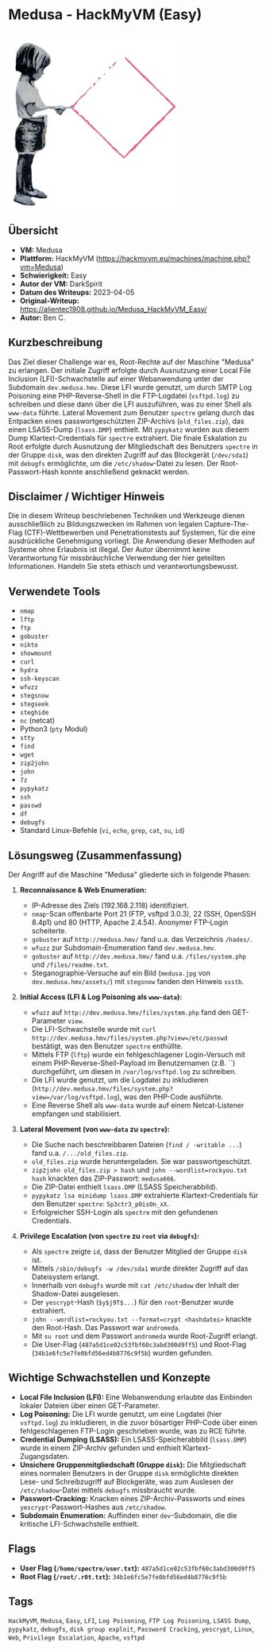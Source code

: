 # Medusa - HackMyVM (Easy)

![Medusa.png](Medusa.png)

## Übersicht

*   **VM:** Medusa
*   **Plattform:** HackMyVM (https://hackmyvm.eu/machines/machine.php?vm=Medusa)
*   **Schwierigkeit:** Easy
*   **Autor der VM:** DarkSpirit
*   **Datum des Writeups:** 2023-04-05
*   **Original-Writeup:** https://alientec1908.github.io/Medusa_HackMyVM_Easy/
*   **Autor:** Ben C.

## Kurzbeschreibung

Das Ziel dieser Challenge war es, Root-Rechte auf der Maschine "Medusa" zu erlangen. Der initiale Zugriff erfolgte durch Ausnutzung einer Local File Inclusion (LFI)-Schwachstelle auf einer Webanwendung unter der Subdomain `dev.medusa.hmv`. Diese LFI wurde genutzt, um durch SMTP Log Poisoning eine PHP-Reverse-Shell in die FTP-Logdatei (`vsftpd.log`) zu schreiben und diese dann über die LFI auszuführen, was zu einer Shell als `www-data` führte. Lateral Movement zum Benutzer `spectre` gelang durch das Entpacken eines passwortgeschützten ZIP-Archivs (`old_files.zip`), das einen LSASS-Dump (`lsass.DMP`) enthielt. Mit `pypykatz` wurden aus diesem Dump Klartext-Credentials für `spectre` extrahiert. Die finale Eskalation zu Root erfolgte durch Ausnutzung der Mitgliedschaft des Benutzers `spectre` in der Gruppe `disk`, was den direkten Zugriff auf das Blockgerät (`/dev/sda1`) mit `debugfs` ermöglichte, um die `/etc/shadow`-Datei zu lesen. Der Root-Passwort-Hash konnte anschließend geknackt werden.

## Disclaimer / Wichtiger Hinweis

Die in diesem Writeup beschriebenen Techniken und Werkzeuge dienen ausschließlich zu Bildungszwecken im Rahmen von legalen Capture-The-Flag (CTF)-Wettbewerben und Penetrationstests auf Systemen, für die eine ausdrückliche Genehmigung vorliegt. Die Anwendung dieser Methoden auf Systeme ohne Erlaubnis ist illegal. Der Autor übernimmt keine Verantwortung für missbräuchliche Verwendung der hier geteilten Informationen. Handeln Sie stets ethisch und verantwortungsbewusst.

## Verwendete Tools

*   `nmap`
*   `lftp`
*   `ftp`
*   `gobuster`
*   `nikto`
*   `showmount`
*   `curl`
*   `hydra`
*   `ssh-keyscan`
*   `wfuzz`
*   `stegsnow`
*   `stegseek`
*   `steghide`
*   `nc` (netcat)
*   Python3 (`pty` Modul)
*   `stty`
*   `find`
*   `wget`
*   `zip2john`
*   `john`
*   `7z`
*   `pypykatz`
*   `ssh`
*   `passwd`
*   `df`
*   `debugfs`
*   Standard Linux-Befehle (`vi`, `echo`, `grep`, `cat`, `su`, `id`)

## Lösungsweg (Zusammenfassung)

Der Angriff auf die Maschine "Medusa" gliederte sich in folgende Phasen:

1.  **Reconnaissance & Web Enumeration:**
    *   IP-Adresse des Ziels (192.168.2.118) identifiziert.
    *   `nmap`-Scan offenbarte Port 21 (FTP, vsftpd 3.0.3), 22 (SSH, OpenSSH 8.4p1) und 80 (HTTP, Apache 2.4.54). Anonymer FTP-Login scheiterte.
    *   `gobuster` auf `http://medusa.hmv/` fand u.a. das Verzeichnis `/hades/`.
    *   `wfuzz` zur Subdomain-Enumeration fand `dev.medusa.hmv`.
    *   `gobuster` auf `http://dev.medusa.hmv/` fand u.a. `/files/system.php` und `/files/readme.txt`.
    *   Steganographie-Versuche auf ein Bild (`medusa.jpg` von `dev.medusa.hmv/assets/`) mit `stegsnow` fanden den Hinweis `ssstb`.

2.  **Initial Access (LFI & Log Poisoning als `www-data`):**
    *   `wfuzz` auf `http://dev.medusa.hmv/files/system.php` fand den GET-Parameter `view`.
    *   Die LFI-Schwachstelle wurde mit `curl http://dev.medusa.hmv/files/system.php?view=/etc/passwd` bestätigt, was den Benutzer `spectre` enthüllte.
    *   Mittels FTP (`lftp`) wurde ein fehlgeschlagener Login-Versuch mit einem PHP-Reverse-Shell-Payload im Benutzernamen (z.B. ``) durchgeführt, um diesen in `/var/log/vsftpd.log` zu schreiben.
    *   Die LFI wurde genutzt, um die Logdatei zu inkludieren (`http://dev.medusa.hmv/files/system.php?view=/var/log/vsftpd.log`), was den PHP-Code ausführte.
    *   Eine Reverse Shell als `www-data` wurde auf einem Netcat-Listener empfangen und stabilisiert.

3.  **Lateral Movement (von `www-data` zu `spectre`):**
    *   Die Suche nach beschreibbaren Dateien (`find / -writable ...`) fand u.a. `/.../old_files.zip`.
    *   `old_files.zip` wurde heruntergeladen. Sie war passwortgeschützt.
    *   `zip2john old_files.zip > hash` und `john --wordlist=rockyou.txt hash` knackten das ZIP-Passwort: `medusa666`.
    *   Die ZIP-Datei enthielt `lsass.DMP` (LSASS Speicherabbild).
    *   `pypykatz lsa minidump lsass.DMP` extrahierte Klartext-Credentials für den Benutzer `spectre`: `5p3ctr3_p0is0n_xX`.
    *   Erfolgreicher SSH-Login als `spectre` mit den gefundenen Credentials.

4.  **Privilege Escalation (von `spectre` zu `root` via `debugfs`):**
    *   Als `spectre` zeigte `id`, dass der Benutzer Mitglied der Gruppe `disk` ist.
    *   Mittels `/sbin/debugfs -w /dev/sda1` wurde direkter Zugriff auf das Dateisystem erlangt.
    *   Innerhalb von `debugfs` wurde mit `cat /etc/shadow` der Inhalt der Shadow-Datei ausgelesen.
    *   Der `yescrypt`-Hash (`$y$j9T$...`) für den `root`-Benutzer wurde extrahiert.
    *   `john --wordlist=rockyou.txt --format=crypt <hashdatei>` knackte den Root-Hash. Das Passwort war `andromeda`.
    *   Mit `su root` und dem Passwort `andromeda` wurde Root-Zugriff erlangt.
    *   Die User-Flag (`487a5d1ce02c53fbf60c3abd300d9ff5`) und Root-Flag (`34b1e6fc5e7fe0bfd56ed4b8776c9f5b`) wurden gefunden.

## Wichtige Schwachstellen und Konzepte

*   **Local File Inclusion (LFI):** Eine Webanwendung erlaubte das Einbinden lokaler Dateien über einen GET-Parameter.
*   **Log Poisoning:** Die LFI wurde genutzt, um eine Logdatei (hier `vsftpd.log`) zu inkludieren, in die zuvor bösartiger PHP-Code über einen fehlgeschlagenen FTP-Login geschrieben wurde, was zu RCE führte.
*   **Credential Dumping (LSASS):** Ein LSASS-Speicherabbild (`lsass.DMP`) wurde in einem ZIP-Archiv gefunden und enthielt Klartext-Zugangsdaten.
*   **Unsichere Gruppenmitgliedschaft (Gruppe `disk`):** Die Mitgliedschaft eines normalen Benutzers in der Gruppe `disk` ermöglichte direkten Lese- und Schreibzugriff auf Blockgeräte, was zum Auslesen der `/etc/shadow`-Datei mittels `debugfs` missbraucht wurde.
*   **Passwort-Cracking:** Knacken eines ZIP-Archiv-Passworts und eines `yescrypt`-Passwort-Hashes aus `/etc/shadow`.
*   **Subdomain Enumeration:** Auffinden einer `dev`-Subdomain, die die kritische LFI-Schwachstelle enthielt.

## Flags

*   **User Flag (`/home/spectre/user.txt`):** `487a5d1ce02c53fbf60c3abd300d9ff5`
*   **Root Flag (`/root/.r0t.txt`):** `34b1e6fc5e7fe0bfd56ed4b8776c9f5b`

## Tags

`HackMyVM`, `Medusa`, `Easy`, `LFI`, `Log Poisoning`, `FTP Log Poisoning`, `LSASS Dump`, `pypykatz`, `debugfs`, `disk group exploit`, `Password Cracking`, `yescrypt`, `Linux`, `Web`, `Privilege Escalation`, `Apache`, `vsftpd`
